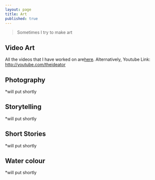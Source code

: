 ```yaml
---
layout: page
title: Art
published: true
---
```


> Sometimes I try to make art

## Video Art

All the videos that I have worked on are[here](/pages/video/).
Alternatively, Youtube Link: <http://youtube.com/theideator>

## Photography

*will put shortly

## Storytelling

*will put shortly

## Short Stories

*will put shortly

## Water colour

*will put shortly
